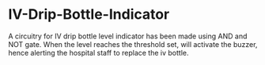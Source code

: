 # IV-Drip-Bottle-Indicator


A circuitry for IV drip bottle level indicator has been made using AND and NOT gate.
When the level reaches the threshold set, will activate the buzzer, hence alerting the hospital staff to replace the iv bottle.
